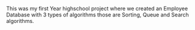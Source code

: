 This was my first Year highschool project where we created an Employee Database with 3 types of algorithms those are Sorting, Queue and Search algorithms.
